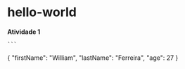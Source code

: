 # hello-world
**Atividade 1**

	```
{
  "firstName": "William",
  "lastName": "Ferreira",
  "age": 27
}
```
